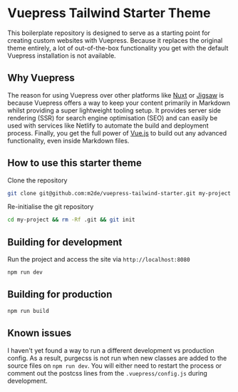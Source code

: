 # Vuepress Tailwind Starter Theme

This boilerplate repository is designed to serve as a starting point for creating custom websites with Vuepress. Because it replaces the original theme entirely, a lot of out-of-the-box functionality you get with the default Vuepress installation is not available.

## Why Vuepress

The reason for using Vuepress over other platforms like [Nuxt](https://nuxtjs.org) or [Jigsaw](https://jigsaw.tighten.co/) is because Vuepress offers a way to keep your content primarily in Markdown whilst providing a super lightweight tooling setup. It provides server side rendering (SSR) for search engine optimisation (SEO) and can easily be used with services like Netlify to automate the build and deployment process. Finally, you get the full power of [Vue.js](https://vuejs.org) to build out any advanced functionality, even inside Markdown files.

## How to use this starter theme

Clone the repository

```sh
git clone git@github.com:m2de/vuepress-tailwind-starter.git my-project
```

Re-initialise the git repository

```sh
cd my-project && rm -Rf .git && git init
```

## Building for development

Run the project and access the site via `http://localhost:8080`

```sh
npm run dev
```

## Building for production

```sh
npm run build
```

## Known issues

I haven't yet found a way to run a different development vs production config. As a result, purgecss is not run when new classes are added to the source files on `npm run dev`. You will either need to restart the process or comment out the postcss lines from the `.vuepress/config.js` during development.
